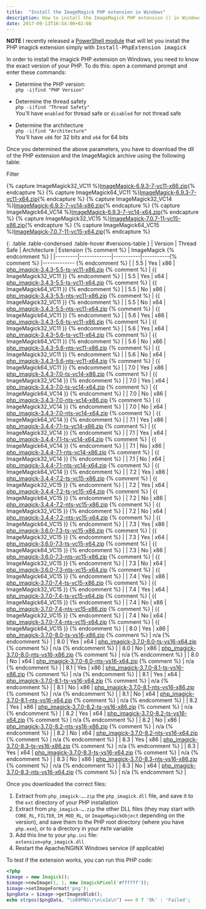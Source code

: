 ```yaml
---
title:  "Install the ImageMagick PHP extension in Windows"
description: How to install the ImageMagick PHP extension () in Windows.
date: 2017-09-13T16:54:00+02:00
---
```


<div class="alert alert-info" role="alert">
    <strong>NOTE</strong> I recently released a <a href="https://github.com/mlocati/powershell-phpmanager">PowerShell module</a> that will let you install the PHP imagick extension simply with <span style="font-family:monospace;white-space:nowrap">Install-PhpExtension imagick</span>
</div>

In order to install the imagick PHP extension on Windows, you need to know the exact version of your PHP.
To do this: open a command prompt and enter these commands:

- Determine the PHP version:  
  `php -i|find "PHP Version"`  
  
- Determine the thread safety  
  `php -i|find "Thread Safety"`  
  You'll have `enabled` for thread safe or `disabled` for not thread safe  
  
- Determine the architecture  
  `php -i|find "Architecture"`  
  You'll have `x86` for 32 bits and `x64` for 64 bits  
  
Once you determined the above parameters, you have to download the dll of the PHP extension and the ImageMagick archive using the following table:

<div class="text-center">
	<span class="badge">Filter</span>
	<div class="btn-group btn-group-xs versions-filter" data-field="version" title="PHP version"></div>
	<div class="btn-group btn-group-xs versions-filter" data-field="threadsafe" title="Thread safety"></div>
	<div class="btn-group btn-group-xs versions-filter" data-field="architecture" title="Architecture"></div>
</div>

{% capture ImageMagick32_VC11 %}[ImageMagick-6.9.3-7-vc11-x86.zip](https://windows.php.net/downloads/pecl/deps/archives/ImageMagick-6.9.3-7-vc11-x86.zip){% endcapture %}
{% capture ImageMagick64_VC11 %}[ImageMagick-6.9.3-7-vc11-x64.zip](https://windows.php.net/downloads/pecl/deps/archives/ImageMagick-6.9.3-7-vc11-x64.zip){% endcapture %}
{% capture ImageMagick32_VC14 %}[ImageMagick-6.9.3-7-vc14-x86.zip](https://windows.php.net/downloads/pecl/deps/archives/ImageMagick-6.9.3-7-vc14-x86.zip){% endcapture %}
{% capture ImageMagick64_VC14 %}[ImageMagick-6.9.3-7-vc14-x64.zip](https://windows.php.net/downloads/pecl/deps/archives/ImageMagick-6.9.3-7-vc14-x64.zip){% endcapture %}
{% capture ImageMagick32_VC15 %}[ImageMagick-7.0.7-11-vc15-x86.zip](https://windows.php.net/downloads/pecl/deps/archives/ImageMagick-7.0.7-11-vc15-x86.zip){% endcapture %}
{% capture ImageMagick64_VC15 %}[ImageMagick-7.0.7-11-vc15-x64.zip](https://windows.php.net/downloads/pecl/deps/archives/ImageMagick-7.0.7-11-vc15-x64.zip){% endcapture %}

{: .table .table-condensed .table-hover #versions-table }
| Version | Thread Safe | Architecture | Estension {% comment %} | ImageMagick {% endcomment %} |
|---------|-------------|-----------|-----------{% comment %} |------------- {% endcomment %} |
| 5.5 | Yes | x86 | [php_imagick-3.4.3-5.5-ts-vc11-x86.zip](https://downloads.php.net/~windows/pecl/releases/imagick/3.4.3/php_imagick-3.4.3-5.5-ts-vc11-x86.zip) {% comment %} | {{ ImageMagick32_VC11 }} {% endcomment %} |
| 5.5 | Yes | x64 | [php_imagick-3.4.3-5.5-ts-vc11-x64.zip](https://downloads.php.net/~windows/pecl/releases/imagick/3.4.3/php_imagick-3.4.3-5.5-ts-vc11-x64.zip) {% comment %} | {{ ImageMagick64_VC11 }} {% endcomment %} |
| 5.5 | No | x86 | [php_imagick-3.4.3-5.5-nts-vc11-x86.zip](https://downloads.php.net/~windows/pecl/releases/imagick/3.4.3/php_imagick-3.4.3-5.5-nts-vc11-x86.zip) {% comment %} | {{ ImageMagick32_VC11 }} {% endcomment %} |
| 5.5 | No | x64 | [php_imagick-3.4.3-5.5-nts-vc11-x64.zip](https://downloads.php.net/~windows/pecl/releases/imagick/3.4.3/php_imagick-3.4.3-5.5-nts-vc11-x64.zip) {% comment %} | {{ ImageMagick64_VC11 }} {% endcomment %} |
| 5.6 | Yes | x86 | [php_imagick-3.4.3-5.6-ts-vc11-x86.zip](https://downloads.php.net/~windows/pecl/releases/imagick/3.4.3/php_imagick-3.4.3-5.6-ts-vc11-x86.zip) {% comment %} | {{ ImageMagick32_VC11 }} {% endcomment %} |
| 5.6 | Yes | x64 | [php_imagick-3.4.3-5.6-ts-vc11-x64.zip](https://downloads.php.net/~windows/pecl/releases/imagick/3.4.3/php_imagick-3.4.3-5.6-ts-vc11-x64.zip) {% comment %} | {{ ImageMagick64_VC11 }} {% endcomment %} |
| 5.6 | No | x86 | [php_imagick-3.4.3-5.6-nts-vc11-x86.zip](https://downloads.php.net/~windows/pecl/releases/imagick/3.4.3/php_imagick-3.4.3-5.6-nts-vc11-x86.zip) {% comment %} | {{ ImageMagick32_VC11 }} {% endcomment %} |
| 5.6 | No | x64 | [php_imagick-3.4.3-5.6-nts-vc11-x64.zip](https://downloads.php.net/~windows/pecl/releases/imagick/3.4.3/php_imagick-3.4.3-5.6-nts-vc11-x64.zip) {% comment %} | {{ ImageMagick64_VC11 }} {% endcomment %} |
| 7.0 | Yes | x86 | [php_imagick-3.4.3-7.0-ts-vc14-x86.zip](https://downloads.php.net/~windows/pecl/releases/imagick/3.4.3/php_imagick-3.4.3-7.0-ts-vc14-x86.zip) {% comment %} | {{ ImageMagick32_VC14 }} {% endcomment %} |
| 7.0 | Yes | x64 | [php_imagick-3.4.3-7.0-ts-vc14-x64.zip](https://downloads.php.net/~windows/pecl/releases/imagick/3.4.3/php_imagick-3.4.3-7.0-ts-vc14-x64.zip) {% comment %} | {{ ImageMagick64_VC14 }} {% endcomment %} |
| 7.0 | No | x86 | [php_imagick-3.4.3-7.0-nts-vc14-x86.zip](https://downloads.php.net/~windows/pecl/releases/imagick/3.4.3/php_imagick-3.4.3-7.0-nts-vc14-x86.zip) {% comment %} | {{ ImageMagick32_VC14 }} {% endcomment %} |
| 7.0 | No | x64 | [php_imagick-3.4.3-7.0-nts-vc14-x64.zip](https://downloads.php.net/~windows/pecl/releases/imagick/3.4.3/php_imagick-3.4.3-7.0-nts-vc14-x64.zip) {% comment %} | {{ ImageMagick64_VC14 }} {% endcomment %} |
| 7.1 | Yes | x86 | [php_imagick-3.4.4-7.1-ts-vc14-x86.zip](https://downloads.php.net/~windows/pecl/releases/imagick/3.4.4/php_imagick-3.4.4-7.1-ts-vc14-x86.zip) {% comment %} | {{ ImageMagick32_VC14 }} {% endcomment %} |
| 7.1 | Yes | x64 | [php_imagick-3.4.4-7.1-ts-vc14-x64.zip](https://downloads.php.net/~windows/pecl/releases/imagick/3.4.4/php_imagick-3.4.4-7.1-ts-vc14-x64.zip) {% comment %} | {{ ImageMagick64_VC14 }} {% endcomment %} |
| 7.1 | No | x86 | [php_imagick-3.4.4-7.1-nts-vc14-x86.zip](https://downloads.php.net/~windows/pecl/releases/imagick/3.4.4/php_imagick-3.4.4-7.1-nts-vc14-x86.zip) {% comment %} | {{ ImageMagick32_VC14 }} {% endcomment %} |
| 7.1 | No | x64 | [php_imagick-3.4.4-7.1-nts-vc14-x64.zip](https://downloads.php.net/~windows/pecl/releases/imagick/3.4.4/php_imagick-3.4.4-7.1-nts-vc14-x64.zip) {% comment %} | {{ ImageMagick64_VC14 }} {% endcomment %} |
| 7.2 | Yes | x86 | [php_imagick-3.4.4-7.2-ts-vc15-x86.zip](https://downloads.php.net/~windows/pecl/releases/imagick/3.4.4/php_imagick-3.4.4-7.2-ts-vc15-x86.zip) {% comment %} | {{ ImageMagick32_VC15 }} {% endcomment %} |
| 7.2 | Yes | x64 | [php_imagick-3.4.4-7.2-ts-vc15-x64.zip](https://downloads.php.net/~windows/pecl/releases/imagick/3.4.4/php_imagick-3.4.4-7.2-ts-vc15-x64.zip) {% comment %} | {{ ImageMagick64_VC15 }} {% endcomment %} |
| 7.2 | No | x86 | [php_imagick-3.4.4-7.2-nts-vc15-x86.zip](https://downloads.php.net/~windows/pecl/releases/imagick/3.4.4/php_imagick-3.4.4-7.2-nts-vc15-x86.zip) {% comment %} | {{ ImageMagick32_VC15 }} {% endcomment %} |
| 7.2 | No | x64 | [php_imagick-3.4.4-7.2-nts-vc15-x64.zip](https://downloads.php.net/~windows/pecl/releases/imagick/3.4.4/php_imagick-3.4.4-7.2-nts-vc15-x64.zip) {% comment %} | {{ ImageMagick64_VC15 }} {% endcomment %} |
| 7.3 | Yes | x86 | [php_imagick-3.6.0-7.3-ts-vc15-x86.zip](https://downloads.php.net/~windows/pecl/releases/imagick/3.6.0/php_imagick-3.6.0-7.3-ts-vc15-x86.zip) {% comment %} | {{ ImageMagick32_VC15 }} {% endcomment %} |
| 7.3 | Yes | x64 | [php_imagick-3.6.0-7.3-ts-vc15-x64.zip](https://downloads.php.net/~windows/pecl/releases/imagick/3.6.0/php_imagick-3.6.0-7.3-ts-vc15-x64.zip) {% comment %} | {{ ImageMagick64_VC15 }} {% endcomment %} |
| 7.3 | No | x86 | [php_imagick-3.6.0-7.3-nts-vc15-x86.zip](https://downloads.php.net/~windows/pecl/releases/imagick/3.6.0/php_imagick-3.6.0-7.3-nts-vc15-x86.zip) {% comment %} | {{ ImageMagick32_VC15 }} {% endcomment %} |
| 7.3 | No | x64 | [php_imagick-3.6.0-7.3-nts-vc15-x64.zip](https://downloads.php.net/~windows/pecl/releases/imagick/3.6.0/php_imagick-3.6.0-7.3-nts-vc15-x64.zip) {% comment %} | {{ ImageMagick64_VC15 }} {% endcomment %} |
| 7.4 | Yes | x86 | [php_imagick-3.7.0-7.4-ts-vc15-x86.zip](https://downloads.php.net/~windows/pecl/releases/imagick/3.7.0/php_imagick-3.7.0-7.4-ts-vc15-x86.zip) {% comment %} | {{ ImageMagick32_VC15 }} {% endcomment %} |
| 7.4 | Yes | x64 | [php_imagick-3.7.0-7.4-ts-vc15-x64.zip](https://downloads.php.net/~windows/pecl/releases/imagick/3.7.0/php_imagick-3.7.0-7.4-ts-vc15-x64.zip) {% comment %} | {{ ImageMagick64_VC15 }} {% endcomment %} |
| 7.4 | No | x86 | [php_imagick-3.7.0-7.4-nts-vc15-x86.zip](https://downloads.php.net/~windows/pecl/releases/imagick/3.7.0/php_imagick-3.7.0-7.4-nts-vc15-x86.zip) {% comment %} | {{ ImageMagick32_VC15 }} {% endcomment %} |
| 7.4 | No | x64 | [php_imagick-3.7.0-7.4-nts-vc15-x64.zip](https://downloads.php.net/~windows/pecl/releases/imagick/3.7.0/php_imagick-3.7.0-7.4-nts-vc15-x64.zip) {% comment %} | {{ ImageMagick64_VC15 }} {% endcomment %} |
| 8.0 | Yes | x86 | [php_imagick-3.7.0-8.0-ts-vs16-x86.zip](https://downloads.php.net/~windows/pecl/releases/imagick/3.7.0/php_imagick-3.7.0-8.0-ts-vs16-x86.zip) {% comment %} | n/a {% endcomment %} |
| 8.0 | Yes | x64 | [php_imagick-3.7.0-8.0-ts-vs16-x64.zip](https://downloads.php.net/~windows/pecl/releases/imagick/3.7.0/php_imagick-3.7.0-8.0-ts-vs16-x64.zip) {% comment %} | n/a {% endcomment %} |
| 8.0 | No | x86 | [php_imagick-3.7.0-8.0-nts-vs16-x86.zip](https://downloads.php.net/~windows/pecl/releases/imagick/3.7.0/php_imagick-3.7.0-8.0-nts-vs16-x86.zip) {% comment %} | n/a {% endcomment %} |
| 8.0 | No | x64 | [php_imagick-3.7.0-8.0-nts-vs16-x64.zip](https://downloads.php.net/~windows/pecl/releases/imagick/3.7.0/php_imagick-3.7.0-8.0-nts-vs16-x64.zip) {% comment %} | n/a {% endcomment %} |
| 8.1 | Yes | x86 | [php_imagick-3.7.0-8.1-ts-vs16-x86.zip](https://downloads.php.net/~windows/pecl/releases/imagick/3.7.0/php_imagick-3.7.0-8.1-ts-vs16-x86.zip) {% comment %} | n/a {% endcomment %} |
| 8.1 | Yes | x64 | [php_imagick-3.7.0-8.1-ts-vs16-x64.zip](https://downloads.php.net/~windows/pecl/releases/imagick/3.7.0/php_imagick-3.7.0-8.1-ts-vs16-x64.zip) {% comment %} | n/a {% endcomment %} |
| 8.1 | No | x86 | [php_imagick-3.7.0-8.1-nts-vs16-x86.zip](https://downloads.php.net/~windows/pecl/releases/imagick/3.7.0/php_imagick-3.7.0-8.1-nts-vs16-x86.zip) {% comment %} | n/a {% endcomment %} |
| 8.1 | No | x64 | [php_imagick-3.7.0-8.1-nts-vs16-x64.zip](https://downloads.php.net/~windows/pecl/releases/imagick/3.7.0/php_imagick-3.7.0-8.1-nts-vs16-x64.zip) {% comment %} | n/a {% endcomment %} |
| 8.2 | Yes | x86 | [php_imagick-3.7.0-8.2-ts-vs16-x86.zip](https://downloads.php.net/~windows/pecl/releases/imagick/3.7.0/php_imagick-3.7.0-8.2-ts-vs16-x86.zip) {% comment %} | n/a {% endcomment %} |
| 8.2 | Yes | x64 | [php_imagick-3.7.0-8.2-ts-vs16-x64.zip](https://downloads.php.net/~windows/pecl/releases/imagick/3.7.0/php_imagick-3.7.0-8.2-ts-vs16-x64.zip) {% comment %} | n/a {% endcomment %} |
| 8.2 | No | x86 | [php_imagick-3.7.0-8.2-nts-vs16-x86.zip](https://downloads.php.net/~windows/pecl/releases/imagick/3.7.0/php_imagick-3.7.0-8.2-nts-vs16-x86.zip) {% comment %} | n/a {% endcomment %} |
| 8.2 | No | x64 | [php_imagick-3.7.0-8.2-nts-vs16-x64.zip](https://downloads.php.net/~windows/pecl/releases/imagick/3.7.0/php_imagick-3.7.0-8.2-nts-vs16-x64.zip) {% comment %} | n/a {% endcomment %} |
| 8.3 | Yes | x86 | [php_imagick-3.7.0-8.3-ts-vs16-x86.zip](https://downloads.php.net/~windows/pecl/releases/imagick/3.7.0/php_imagick-3.7.0-8.3-ts-vs16-x86.zip) {% comment %} | n/a {% endcomment %} |
| 8.3 | Yes | x64 | [php_imagick-3.7.0-8.3-ts-vs16-x64.zip](https://downloads.php.net/~windows/pecl/releases/imagick/3.7.0/php_imagick-3.7.0-8.3-ts-vs16-x64.zip) {% comment %} | n/a {% endcomment %} |
| 8.3 | No | x86 | [php_imagick-3.7.0-8.3-nts-vs16-x86.zip](https://downloads.php.net/~windows/pecl/releases/imagick/3.7.0/php_imagick-3.7.0-8.3-nts-vs16-x86.zip) {% comment %} | n/a {% endcomment %} |
| 8.3 | No | x64 | [php_imagick-3.7.0-8.3-nts-vs16-x64.zip](https://downloads.php.net/~windows/pecl/releases/imagick/3.7.0/php_imagick-3.7.0-8.3-nts-vs16-x64.zip) {% comment %} | n/a {% endcomment %} |

Once you downloaded the correct files:

1. Extract from `php_imagick-….zip` the `php_imagick.dll` file, and save it to the `ext` directory of your PHP installation
2. Extract from `php_imagick-….zip` the other DLL files (they may start with `CORE_RL`, `FILTER`, `IM_MOD_RL`, or `ImageMagickObject` depending on the version), and save them to the PHP root directory (where you have `php.exe`), or to a directory in your `PATH` variable
3. Add this line to your `php.ini` file:  
  `extension=php_imagick.dll`
4. Restart the Apache/NGINX Windows service (if applicable)

To test if the extension works, you can run this PHP code:

```php
<?php
$image = new Imagick();
$image->newImage(1, 1, new ImagickPixel('#ffffff'));
$image->setImageFormat('png');
$pngData = $image->getImagesBlob();
echo strpos($pngData, "\x89PNG\r\n\x1a\n") === 0 ? 'Ok' : 'Failed'; 
```

<script>$(document).ready(function() {
'use strict';

var $rows = $('#versions-table>tbody>tr');

function textToID(text) {
	return text.replace(/[^\w\-]+/g, '_');
}
var Filter = (function() {
	var current = {};
	function filterRows() {
		$rows.each(function (rowIndex, row) {
			var $row = $(row),
				fieldValues = $row.data('fieldValues');
			$row.show();
			for (var field in current) {
				if (field in fieldValues && fieldValues[field] !== current[field]) {
					$row.hide();
					break;
				}
			}
		});
	}
	function toggle(field, value) {
		$('button.versions-filter-' + field)
			.removeClass('btn-success')
			.addClass('btn-default')
		if (field in current && current[field] === value) {
			delete current[field];
		} else {
			current[field] = value;
			$('button#' + textToID('versions-filter-' + field + '-' + value))
				.removeClass('btn-default')
				.addClass('btn-success')
			;
		}
		filterRows();
	}
	return {
		toggle: toggle
	};
})();
function getAvailableFields() {
	var COLINDEX = {
		VERSION: 0,
		THREADSAFE: 1,
		ARCHITECTURE: 2
	};
	var result = {
		version: [],
		threadsafe: [],
		architecture: []
	};
	$rows.each(function (rowIndex, row) {
		var $row = $(row),
		   $cells = $row.find('>td'),
		   version = $.trim($cells.eq(COLINDEX.VERSION).text()),
		   threadsafe = $.trim($cells.eq(COLINDEX.THREADSAFE).text()),
		   architecture = $.trim($cells.eq(COLINDEX.ARCHITECTURE).text());
		if (result.version.indexOf(version) < 0) {
			result.version.push(version);
		}
		if (result.threadsafe.indexOf(threadsafe) < 0) {
			result.threadsafe.push(threadsafe);
		}
		if (result.architecture.indexOf(architecture) < 0) {
			result.architecture.push(architecture);
		}
		$row.data('fieldValues', {
			version: version,
			threadsafe: threadsafe,
			architecture: architecture
		});
	});
	return result;
}

function showAvailableFields(available) {
	var TEXTMAP = {
		threadsafe: {
			Yes: 'thread-safe',
			No: 'not thread safe'
		}
	};
	$('.versions-filter').each(function (index, ul) {
		var $ul = $(this),
			field = $ul.data('field');
		$.each(available[field], function (index, value) {
			var shownValue = field in TEXTMAP && value in TEXTMAP[field] ? TEXTMAP[field][value] : value;
			$ul.append($('<button class="btn btn-default versions-filter-' + field + '" id="' + textToID('versions-filter-' + field + '-' + value) + '" />')
				.text(shownValue)
				.on('click', function (e) {
					e.preventDefault();
					Filter.toggle(field, value);
				})
			);
		});
	});
}

showAvailableFields(getAvailableFields());
	
});</script>